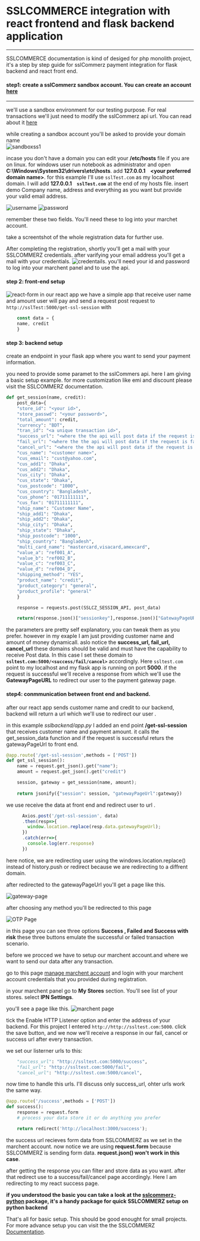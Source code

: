 # SSLCOMMERCE integration with react frontend and flask backend application
---
SSLCOMMERCE documentation is kind of desiged for php monolith project, it's a step by step guide for sslCommerz payment integration for flask backend and react front end.



#### step1: create a sslCommerz sandbox account. You can create an account [here](https://developer.sslcommerz.com/registration/)
---
we'll use a sandbox environment for our testing purpose. For real transactions we'll just need to modify the sslCommerz api url. You can read about it [here](https://developer.sslcommerz.com/doc/v4/#payment-process-environment)

while creating a sandbox account you'll be asked to provide your domain name \
![sandboxss1](./images/1.png)

incase you don't have a domain you can edit your **/etc/hosts** file if you are on linux. for windows user run notebook as administrator and open **C:\Windows\System32\drivers\etc\hosts**. add **127.0.0.1&nbsp;&nbsp;&nbsp;&nbsp;\<your preferred domain name>**. for this example I'll use `sslTest.com` as my localhost domain. I will add **127.0.0.1&nbsp;&nbsp;&nbsp;&nbsp;`sslTest.com`** at the end of my hosts file.
insert demo Company name, address and everything as you want but provide your valid email address. 

![username](images/6.png)
![password](images/7.png)

remember these two fields. You'll need these to log into your marchet account.

take a screentshot of the whole registration data for further use.

After completing the registration, shortly you'll get a mail with your SSLCOMMERZ credentials.
after varifying your email address you'll get a mail with your credentials.
![credentails](images/2.jpg).
you'll need your id and password to log into your marchent panel and to use the api.


#### step 2: front-end setup

![react-form](images/3.png)
in our react app we have a simple app that receive user name and amount user will pay and send a request post request to `http://sslTest:5000/get-ssl-session` with 
```javascript
    const data = {
    name, credit
    }
```

#### step 3: backend setup
create an endpoint in your flask app where you want to send your payment information.

you need to provide some paramet to the sslCommers api.
here I am giving a basic setup example. for more customization like emi and discount please visit the SSLCOMMERZ documentation.

```python
def get_session(name, credit):
    post_data={
    "store_id": "<your id>",
    "store_passwd": "<your password>",
    "total_amount": credit,
    "currency": "BDT",
    "tran_id": "<a unique transaction id>",
    "success_url": "<where the the api will post data if the request is successful>",
    "fail_url": "<where the the api will post data if the request is failed>",
    "cancel_url": "<where the the api will post data if the request is canceled>",
    "cus_name": "<customer name>",
    "cus_email": "cust@yahoo.com",
    "cus_add1": "Dhaka",
    "cus_add2": "Dhaka",
    "cus_city": "Dhaka",
    "cus_state": "Dhaka",
    "cus_postcode": "1000",
    "cus_country": "Bangladesh",
    "cus_phone": "01711111111",
    "cus_fax": "01711111111",
    "ship_name": "Customer Name",
    "ship_add1": "Dhaka",
    "ship_add2": "Dhaka",
    "ship_city": "Dhaka",
    "ship_state": "Dhaka",
    "ship_postcode": "1000",
    "ship_country": "Bangladesh",
    "multi_card_name": "mastercard,visacard,amexcard",
    "value_a": "ref001_A",
    "value_b": "ref002_B",
    "value_c": "ref003_C",
    "value_d": "ref004_D",
    "shipping_method": "YES",
    "product_name": "credit",
    "product_category": "general",
    "product_profile": "general"
    }

    response = requests.post(SSLCZ_SESSION_API, post_data)

    return(response.json()["sessionkey"],response.json()["GatewayPageURL"])
```

the parameters are pretty self explanatory, you can tweak them as you prefer. however in my exaple I am just providing customer name and amount of money dynamicall. aslo notice the **success_url, fail_url, cancel_url** these domains should be valid and must have the capability to receive Post data. In this case I set these domain to **`ssltest.com:5000/<success/fail/cancel>`** accordingly. 
Here `ssltest.com` point to my localhost and my flask app is running on port **5000**.
if the request is successful we'll receive a response from which we'll use the **GatewayPageURL** to redirect our user to the payment gateway page.


#### step4: conmmunication between front end and backend.

after our react app sends customer name and credit to our backend, backend will return a url which we'll use to redirect our user . 

in this example *sslbackend/app.py* I added an end point **/get-ssl-session** that receives customer name and payment amount. it calls the get_session_data function and if the request is successful returs the gatewayPageUrl to front end.

```python
@app.route('/get-ssl-session',methods = ['POST'])
def get_ssl_session():
    name = request.get_json().get("name");
    amount = request.get_json().get("credit")

    session, gateway = get_session(name, amount);
    
    return jsonify({"session": session, "gatewayPageUrl":gateway}) 

```

we use receive the data at front end and redirect user to url .

```javascript
      Axios.post('/get-ssl-session', data)
      .then(resp=>{
        window.location.replace(resp.data.gatewayPageUrl);
      })
      .catch(err=>{
        console.log(err.response)
      })
```

here notice, we are redirecting user using the windows.location.replace() instead of history.push or redirect because we are redirecting to a diffrent domain.

after redirected to the gatewayPageUrl you'll get a page like this.

![gateway-page](images/4.png)

after choosing any method you'll be redirected to this page

![OTP Page](images/5.png)

in this page you can see three options **Success , Failed and Success with risk**
these three buttons emulate the successful or failed transaction scenario.

before we procced we have to setup our marchent account.and where we want to send our data after any transaction.

go to this page [manage marchent account](https://sandbox.sslcommerz.com/manage/) and login with your marchent account credentials that you provided during registration.

in your marchent panel go to **My Stores** section. You'll see list of your stores. select **IPN Settings**.

you'll see a page like this.
![marchent page](images/8.png)

tick the Enable HTTP Listener option and enter the address of your backend.
For this project I entered `http://http://ssltest.com:5000`. click the save button, and we now we'll receive a response in our fail, cancel or success url after every transaction.

we set our listerner urls to this:
```python
    "success_url": "http://ssltest.com:5000/success",
    "fail_url": "http://ssltest.com:5000/fail",
    "cancel_url": "http://ssltest.com:5000/cancel",
```
now time to handle this urls. I'll discuss only success_url, ohter urls work the same way.

```python
@app.route('/success',methods = ['POST'])
def success():
    response = request.form
    # process your data store it or do anything you prefer

    return redirect('http://localhost:3000/success');
```

the success url recieves form data from SSLCOMMERZ as we set in the marchent account.
now notice we are using **request.form** because SSLCOMMERZ is sending form data.
**request.json() won't work in this case**.

after getting the response you can filter and store data as you want. 
after that redirect use to a success/fail/cancel page accordingly.
Here I am redirecting to my react success page.


**if you understood the basic you can take a look at the [sslcommerz-python](https://pypi.org/project/sslcommerz-python/) package, it's a handy package for quick SSLCOMMERZ setup on python backend**

That's all for basic setup. This should be good enought for small projects. For more advance setup you can visit the the SSLCOMMERZ [Documentation](https://developer.sslcommerz.com/doc/v4/).